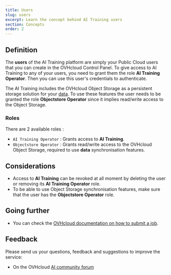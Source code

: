```yaml
---
title: Users
slug: users
excerpt: Learn the concept behind AI Training users
section: Concepts
order: 2
---
```

## Definition

The **users** of the AI Training platform are simply your Public Cloud users that you can create in the OVHcloud Control Panel. To give access to AI Training to any of your users, you need to grant them the role **AI Training Operator**. Then you can use this user's credentials to authenticate.

The AI Training includes the OVHcloud Object Storage as a persistent storage solution for your [data](../data). To use these features the user needs to be granted the role **Objectstore Operator** since it implies read/write access to the Object Storage.

### Roles

There are 2 available roles :

-   `AI Training Operator` : Grants access to **AI Training**.
-   `Objectstore Operator` : Grants read/write access to the OVHcloud Object Storage, required to use **data** synchronisation features.

## Considerations

-   Access to **AI Training** can be revoked at all moment by deleting the user or removing its **AI Training Operator** role.
-   To be able to use Object Storage synchronisation features, make sure that the user has the **Objectstore Operator** role.

## Going further

-   You can check the [OVHcloud documentation on how to submit a job](../submit-job).

## Feedback

Please send us your questions, feedback and suggestions to improve the service:

-   On the OVHcloud [AI community forum](https://community.ovh.com/c/platform/ai-ml)
